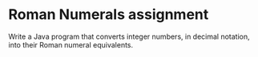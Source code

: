 # Roman Numerals assignment

Write a Java program that converts integer numbers, in decimal notation, into their Roman numeral equivalents.
